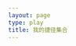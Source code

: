 ```yaml
---
layout: page
type: play
title: 我的捷径集合
---
```


  <link rel="stylesheet" href="https://www.layuicdn.com/layui/css/layui.css" />

<style>
   .footer img {
       display: block;
    }
</style>

  <script src="https://www.layuicdn.com/layui/layui.js"></script>
  <script type="text/javascript" src="{{ site.js | relative_url }}/src/myshortcut.js"></script>

  <div id="comments" style="margin-top: 50px;"></div>
  <!--Leancloud 操作库:-->
  <script src="//cdn1.lncld.net/static/js/3.0.4/av-min.js"></script>
  <!--Valine 的核心代码库:-->
  <script src='//unpkg.com/valine/dist/Valine.min.js'></script>
  <script>
     new Valine({
        av: AV,
        el: '#comments',
        app_id: 'e1OuTd58aBj3h9ptV4oIaNBY-9Nh9j0Va',
        app_key: 'CqYVue1Ivtz4TJnBVjUvY9NY',
        path: '',
        placeholder: '可以给我留言免费帮忙定制！',
        notify: 'true',
        verify: 'true',
    })
  </script>